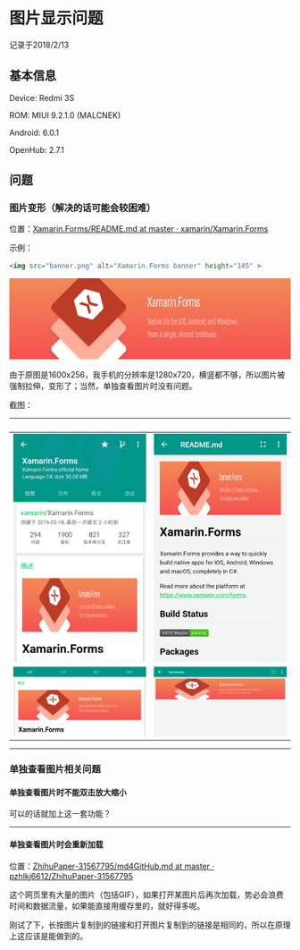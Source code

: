 # 图片显示问题

记录于2018/2/13

## 基本信息

Device: Redmi 3S

ROM: MIUI 9.2.1.0 (MALCNEK)

Android: 6.0.1

OpenHub: 2.7.1

## 问题

### 图片变形（解决的话可能会较困难）

位置：[Xamarin.Forms/README.md at master · xamarin/Xamarin.Forms](https://github.com/xamarin/Xamarin.Forms/blob/master/README.md)

示例：
``` html
<img src="banner.png" alt="Xamarin.Forms banner" height="145" >
```
<img src="https://github.com/xamarin/Xamarin.Forms/blob/master/banner.png" alt="Xamarin.Forms banner" height="145" >

由于原图是1600x256，我手机的分辨率是1280x720，横竖都不够，所以图片被强制拉伸，变形了；当然，单独查看图片时没有问题。

截图：

&nbsp; | &nbsp;
------------ | -------------
![](https://github.com/pzhlkj6612/OpenHubIssuesRelated/blob/master/Picture-Display_20180213/20180213111358_com.thirtydegreesray.openhub_Repo_Vertical.png) | ![](https://github.com/pzhlkj6612/OpenHubIssuesRelated/blob/master/Picture-Display_20180213/20180213111413_com.thirtydegreesray.openhub_README_Vertical.png)
![](https://github.com/pzhlkj6612/OpenHubIssuesRelated/blob/master/Picture-Display_20180213/20180213114234_com.thirtydegreesray.openhub_Repo_Horizontal.png) | ![](https://github.com/pzhlkj6612/OpenHubIssuesRelated/blob/master/Picture-Display_20180213/20180213114239_com.thirtydegreesray.openhub_Standalone_Horizontal.png)

----

### 单独查看图片相关问题

#### 单独查看图片时不能双击放大缩小

可以的话就加上这一套功能？

----

#### 单独查看图片时会重新加载

位置：[ZhihuPaper-31567795/md4GitHub.md at master · pzhlkj6612/ZhihuPaper-31567795](https://github.com/pzhlkj6612/ZhihuPaper-31567795/blob/master/md4GitHub.md)

这个网页里有大量的图片（包括GIF），如果打开某图片后再次加载，势必会浪费时间和数据流量，如果能直接用缓存里的，就好得多呢。

刚试了下，长按图片复制到的链接和打开图片复制到的链接是相同的，所以在原理上这应该是能做到的。
